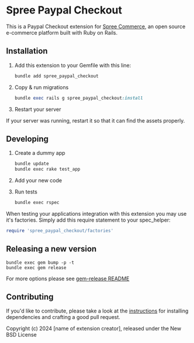 # Spree Paypal Checkout

This is a Paypal Checkout extension for [Spree Commerce](https://spreecommerce.org), an open source e-commerce platform built with Ruby on Rails.

## Installation

1. Add this extension to your Gemfile with this line:

    ```ruby
    bundle add spree_paypal_checkout
    ```

2. Copy & run migrations

    ```ruby
    bundle exec rails g spree_paypal_checkout:install
    ```

3. Restart your server

  If your server was running, restart it so that it can find the assets properly.

## Developing

1. Create a dummy app

    ```bash
    bundle update
    bundle exec rake test_app
    ```

2. Add your new code
3. Run tests

    ```bash
    bundle exec rspec
    ```

When testing your applications integration with this extension you may use it's factories.
Simply add this require statement to your spec_helper:

```ruby
require 'spree_paypal_checkout/factories'
```

## Releasing a new version

```shell
bundle exec gem bump -p -t
bundle exec gem release
```

For more options please see [gem-release README](https://github.com/svenfuchs/gem-release)

## Contributing

If you'd like to contribute, please take a look at the
[instructions](CONTRIBUTING.md) for installing dependencies and crafting a good
pull request.

Copyright (c) 2024 [name of extension creator], released under the New BSD License
